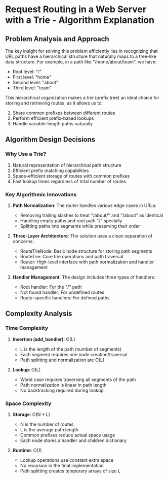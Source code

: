 <!--
Problem 7: Request Routing in a Web Server with a Trie

Provide an explanation for your answer, clearly organizing your thoughts into 
concise and easy-to-understand language.

Focus on explaining the reasoning behind your decisions rather than giving a 
detailed description of the code. For instance, why did you choose a particular 
data structure? Additionally, discuss the efficiency of your solution in terms 
of time and space complexity. If necessary, you can support your explanation 
with code snippets or mathematical formulas. For guidance on how to write 
formulas in markdown, refer to https://docs.github.com/en/get-started/writing-on-github/working-with-advanced-formatting/writing-mathematical-expressions.
-->
# Request Routing in a Web Server with a Trie - Algorithm Explanation

## Problem Analysis and Approach

The key insight for solving this problem efficiently lies in recognizing that URL paths have a hierarchical structure that naturally maps to a tree-like data structure. For example, in a path like "/home/about/team", we have:
- Root level: "/"
- First level: "home"
- Second level: "about" 
- Third level: "team"

This hierarchical organization makes a trie (prefix tree) an ideal choice for storing and retrieving routes, as it allows us to:
1. Share common prefixes between different routes
2. Perform efficient prefix-based lookups
3. Handle variable-length paths naturally

## Algorithm Design Decisions

### Why Use a Trie?
1. Natural representation of hierarchical path structure
2. Efficient prefix matching capabilities
3. Space-efficient storage of routes with common prefixes
4. Fast lookup times regardless of total number of routes

### Key Algorithmic Innovations

1. **Path Normalization**: The router handles various edge cases in URLs:
   - Removing trailing slashes to treat "/about/" and "/about" as identical
   - Handling empty paths and root path "/" specially
   - Splitting paths into segments while preserving their order

2. **Three-Layer Architecture**: The solution uses a clean separation of concerns:
   - RouteTrieNode: Basic node structure for storing path segments
   - RouteTrie: Core trie operations and path traversal
   - Router: High-level interface with path normalization and handler management

3. **Handler Management**: The design includes three types of handlers:
   - Root handler: For the "/" path
   - Not found handler: For undefined routes
   - Route-specific handlers: For defined paths

## Complexity Analysis

### Time Complexity
1. **Insertion (add_handler)**: O(L)
   - L is the length of the path (number of segments)
   - Each segment requires one node creation/traversal
   - Path splitting and normalization are O(L)

2. **Lookup**: O(L)
   - Worst case requires traversing all segments of the path
   - Path normalization is linear in path length
   - No backtracking required during lookup

### Space Complexity
1. **Storage**: O(N * L)
   - N is the number of routes
   - L is the average path length
   - Common prefixes reduce actual space usage
   - Each node stores a handler and children dictionary

2. **Runtime**: O(1)
   - Lookup operations use constant extra space
   - No recursion in the final implementation
   - Path splitting creates temporary arrays of size L
